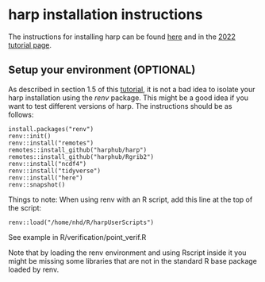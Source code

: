 # harp installation instructions

The instructions for installing harp can be found [here](https://harphub.github.io/harp/)
and in the [2022 tutorial page](https://harphub.github.io/harp-training-2022/about.html).

## Setup your environment (OPTIONAL)
As described in section 1.5 of this [tutorial](https://harphub.github.io/harp_tutorial),
it is not a bad idea to isolate your harp installation using the *renv* package. 
This might be a good idea if you want to test different versions of harp. 
The instructions should be as follows:
```
install.packages("renv")
renv::init()
renv::install("remotes")
remotes::install_github("harphub/harp")
remotes::install_github("harphub/Rgrib2")
renv::install("ncdf4")
renv::install("tidyverse")
renv::install("here")
renv::snapshot()
```

Things to note:
When using renv with an R script, add this line at the top of the script:

```
renv::load("/home/nhd/R/harpUserScripts")
```
See example in R/verification/point_verif.R

Note that by loading the renv environment and using Rscript inside it you might be missing some 
libraries that are not in the standard R base package loaded by renv.
